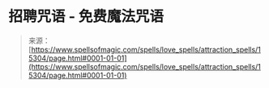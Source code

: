 <!--yml

category: 未分类

date: 2024-06-12 18:54:42

-->

# 招聘咒语 - 免费魔法咒语

> 来源：[https://www.spellsofmagic.com/spells/love_spells/attraction_spells/15304/page.html#0001-01-01](https://www.spellsofmagic.com/spells/love_spells/attraction_spells/15304/page.html#0001-01-01)

